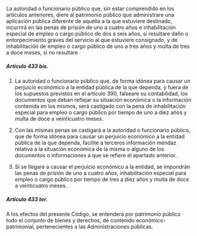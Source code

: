 La autoridad o funcionario público que, sin estar comprendido en los artículos anteriores, diere al patrimonio público que administrare una aplicación pública diferente de aquélla a la que estuviere destinado, incurrirá en las penas de prisión de uno a cuatro años e inhabilitación especial de empleo o cargo público de dos a seis años, si resultare daño o entorpecimiento graves del servicio al que estuviere consignado, y de inhabilitación de empleo o cargo público de uno a tres años y multa de tres a doce meses, si no resultare

##### Artículo 433 bis.

1. La autoridad o funcionario público que, de forma idónea para causar un perjuicio económico a la entidad pública de la que dependa, y fuera de los supuestos previstos en el artículo 390, falseare su contabilidad, los documentos que deban reflejar su situación económica o la información contenida en los mismos, será castigado con la pena de inhabilitación especial para empleo o cargo público por tiempo de uno a diez años y multa de doce a veinticuatro meses.

2. Con las mismas penas se castigará a la autoridad o funcionario público, que de forma idónea para causar un perjuicio económico a la entidad pública de la que dependa, facilite a terceros información mendaz relativa a la situación económica de la misma o alguno de los documentos o informaciones a que se refiere el apartado anterior.

3. Si se llegare a causar el perjuicio económico a la entidad, se impondrán las penas de prisión de uno a cuatro años, inhabilitación especial para empleo o cargo público por tiempo de tres a diez años y multa de doce a veinticuatro meses.

##### Artículo 433 ter.

A los efectos del presente Código, se entenderá por patrimonio público todo el conjunto de bienes y derechos, de contenido económico-patrimonial, pertenecientes a las Administraciones públicas.
